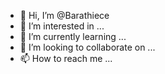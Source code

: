- 👋 Hi, I’m @Barathiece
- 👀 I’m interested in ...
- 🌱 I’m currently learning ...
- 💞️ I’m looking to collaborate on ...
- 📫 How to reach me ...

<!---
Barathiece/Barathiece is a ✨ special ✨ repository because its `README.md` (this file) appears on your GitHub profile.
You can click the Preview link to take a look at your changes.
--->
